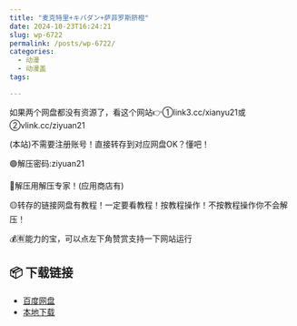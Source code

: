 ```yaml
---
title: "麦克特里+キバダン+萨菲罗斯脐橙"
date: 2024-10-23T16:24:21
slug: wp-6722
permalink: /posts/wp-6722/
categories:
  - 动漫
  - 动漫盖
tags:

---
```


如果两个网盘都没有资源了，看这个网站👉①link3.cc/xianyu21或②vlink.cc/ziyuan21

(本站)不需要注册账号！直接转存到对应网盘OK？懂吧！

🟢解压密码:ziyuan21

🔵解压用解压专家！(应用商店有)

🟡转存的链接网盘有教程！一定要看教程！按教程操作！不按教程操作你不会解压！

💰🈶能力的宝，可以点左下角赞赏支持一下网站运行

## 📦 下载链接
- [百度网盘](https://blziyuan21.com/pay-download/6722?key=a4f6e450f8&down_id=0)
- [本地下载](https://blziyuan21.com/pay-download/6722?key=a4f6e450f8&down_id=1)

